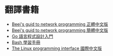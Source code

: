 # 翻譯書籍



* [Beej's guid to network programming 正體中文版](https://beej-zhtw.netdpi.net)&#x20;
* [Beej's guid to network programming 簡體中文版](https://beej-zhcn.netdpi.net)&#x20;
* [Go 語言程式設計入門](https://go.netdpi.net)&#x20;
* [Bash 學習手冊](https://bash.netdpi.nte)
* [The Linux programming interface 國際中文版](https://tlpi-zhtw.netdpi.net)
